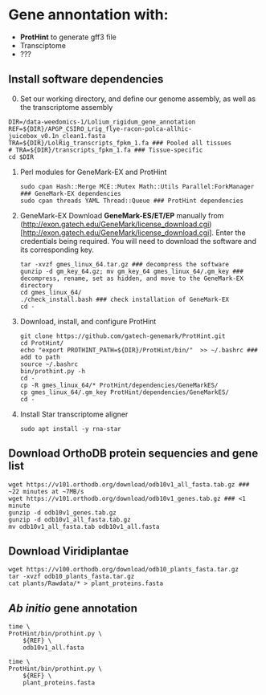 # Gene annontation with:
- **ProtHint** to generate gff3 file
- Transciptome
- ???

## Install software dependencies

0. Set our working directory, and define our genome assembly, as well as the transcriptome assembly
```{sh}
DIR=/data-weedomics-1/Lolium_rigidum_gene_annotation
REF=${DIR}/APGP_CSIRO_Lrig_flye-racon-polca-allhic-juicebox_v0.1n_clean1.fasta
TRA=${DIR}/LolRig_transcripts_fpkm_1.fa ### Pooled all tissues
# TRA=${DIR}/transcripts_fpkm_1.fa ### Tissue-specific
cd $DIR
```

1. Perl modules for GeneMark-EX and ProtHint
    ```{sh}
    sudo cpan Hash::Merge MCE::Mutex Math::Utils Parallel:ForkManager ### GeneMark-EX dependencies
    sudo cpan threads YAML Thread::Queue ### ProtHint dependencies
    ```
2. GeneMark-EX
Download **GeneMark-ES/ET/EP** manually from (http://exon.gatech.edu/GeneMark/license_download.cgi)[http://exon.gatech.edu/GeneMark/license_download.cgi]. Enter the credentials being required. You will need to download the software and its corresponding key.
    ```{sh}
    tar -xvzf gmes_linux_64.tar.gz ### decompress the software
    gunzip -d gm_key_64.gz; mv gm_key_64 gmes_linux_64/.gm_key ### decompress, rename, set as hidden, and move to the GeneMark-EX directory
    cd gmes_linux_64/
    ./check_install.bash ### check installation of GeneMark-EX
    cd -
    ```
3. Download, install, and configure ProtHint
    ```{sh}
    git clone https://github.com/gatech-genemark/ProtHint.git
    cd ProtHint/
    echo "export PROTHINT_PATH=${DIR}/ProtHint/bin/"  >> ~/.bashrc ### add to path
    source ~/.bashrc
    bin/prothint.py -h
    cd -
    cp -R gmes_linux_64/* ProtHint/dependencies/GeneMarkES/
    cp gmes_linux_64/.gm_key ProtHint/dependencies/GeneMarkES/
    cd -
    ```
4. Install Star transcriptome aligner
    ```{sh}
    sudo apt install -y rna-star
    ```

## Download OrthoDB protein sequencies and gene list
```{sh}
wget https://v101.orthodb.org/download/odb10v1_all_fasta.tab.gz ### ~22 minutes at ~7MB/s
wget https://v101.orthodb.org/download/odb10v1_genes.tab.gz ### <1 minute
gunzip -d odb10v1_genes.tab.gz
gunzip -d odb10v1_all_fasta.tab.gz
mv odb10v1_all_fasta.tab odb10v1_all.fasta
```

## Download Viridiplantae
```{sh}
wget https://v100.orthodb.org/download/odb10_plants_fasta.tar.gz
tar -xvzf odb10_plants_fasta.tar.gz
cat plants/Rawdata/* > plant_proteins.fasta
```

## *Ab initio* gene annotation
```{sh}
time \
ProtHint/bin/prothint.py \
    ${REF} \
    odb10v1_all.fasta

time \
ProtHint/bin/prothint.py \
    ${REF} \
    plant_proteins.fasta
```


<!-- ## Transcript-supported gene annontation
1. Prepare the genome assembly for transcriptome alignment
    ```{sh}
    time \
    STAR --runMode genomeGenerate \
        --genomeDir $(dirname ${REF}) \
        --genomeFastaFiles ${REF} \
        --genomeSAindexNbases 13 \
        --runThreadN 31
    ```
2. Align
    ```{sh}
    DIR_RAW_RNASEQ=/data/Lolium_rigidum_ASSEMBLY/TRANSCRIPTOME_ASSEMBLY/raw_reads
    time \
    for tissue in INFLO LEAF MERI ROOT SEEDL STEM
    do
        for rep in 1 2
        do
            echo ${tissue}-${rep}
            STAR --genomeDir $(dirname ${REF}) \
                 --readFilesIn \
                    ${DIR_RAW_RNASEQ}/${tissue}-${rep}_combined_R1.fastq \
                    ${DIR_RAW_RNASEQ}/${tissue}-${rep}_combined_R2.fastq \
                 --runThreadN 27 \
                 --outFileNamePrefix Lolium_rigidum-transcriptome-${tissue}-${organ}-UNSORTED
        done
    done

time \
${STAR} --genomeDir /data/Lolium_rigidum_ASSEMBLY/assembly_annotation_pipeline_tests_20210104/ASSEMBLY/ \
        --readFilesIn \
            /data/Lolium_rigidum_ASSEMBLY/assembly_annotation_pipeline_tests_20210104/FASTQ/ILLUMINA/RNAseq/INFLO-1_combined_R1.fastq.gz \
            /data/Lolium_rigidum_ASSEMBLY/assembly_annotation_pipeline_tests_20210104/FASTQ/ILLUMINA/RNAseq/INFLO-1_combined_R2.fastq.gz \
        --readFilesCommand zcat \
        --runThreadN 12 \
        --outFileNamePrefix /data/Lolium_rigidum_ASSEMBLY/assembly_annotation_pipeline_tests_20210104/ASSEMBLY/Lori_hh_RNAseq


    ```

3. Sort, compress, and index
    ```{sh}
    time \
    samtools view \
        -q 20 \
        -b Lori_hh_RNAseqAligned.out.sam | \
    samtools sort > Lolium_rigidum_transcriptome_all_tissues.bam
    samtools index Lolium_rigidum_transcriptome_all_tissues.bam
    ```

4. bam to gff
    ```{sh}
    wget https://metacpan.org/raw/TJPARNELL/Bio-ToolBox-1.17/scripts/bam2gff_bed.pl?download=1
    mv 'bam2gff_bed.pl?download=1' bam2gff_bed.pl
    sudo cpanm Bio::ToolBox
    time \
    perl bam2gff_bed.pl \
        --in Lolium_rigidum_transcriptome_all_tissues.bam \
        --pe \
        --gff \
        --source RNAseq \
        --out Lolium_rigidum_transcriptome_all_tissues
    ```

5. GeneMark-EP+ (generate gtf annotations)
    ```{sh}
    GENEMARK_EPP=/data/Lolium_rigidum_ASSEMBLY/assembly_annotation_pipeline_tests_20210104/gmes_linux_64/gmes_petap.pl
    time \
    ${GENEMARK_EPP} \
        --EP prothint.gff \
        --evidence Lolium_rigidum_transcriptome_all_tissues.gff \
        --seq ${REF} \
        --soft_mask 1000 \
        --cores 12 \
        --verbose
    ``` -->

